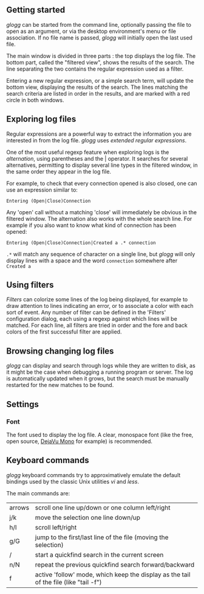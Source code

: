 
## Getting started

_glogg_ can be started from the command line, optionally passing the file to
open as an argument, or via the desktop environment's menu or file
association.
If no file name is passed, _glogg_ will initially open the last used file.

The main window is divided in three parts : the top displays the log file. The
bottom part, called the "filtered view", shows the results of the search. The
line separating the two contains the regular expression used as a filter.

Entering a new regular expression, or a simple search term, will update the
bottom view, displaying the results of the search. The lines matching the
search criteria are listed in order in the results, and are marked with a red
circle in both windows.

## Exploring log files

Regular expressions are a powerful way to extract the information you are
interested in from the log file. _glogg_ uses _extended regular expressions_.

One of the most useful regexp feature when exploring logs is the
_alternation_, using parentheses and the | operator. It searches for several
alternatives, permitting to display several line types in the filtered window,
in the same order they appear in the log file.

For example, to check that every connection opened is also closed, one can use
an expression similar to:

`Entering (Open|Close)Connection`

Any 'open' call without a matching 'close' will immediately be obvious in the
filtered window.
The alternation also works with the whole search line. For example if you also
want to know what kind of connection has been opened:

`Entering (Open|Close)Connection|Created a .* connection`

`.*` will match any sequence of character on a single line, but _glogg_ will only
display lines with a space and the word `connection` somewhere after `Created a`

## Using filters

_Filters_ can colorize some lines of the log being displayed, for example to
draw attention to lines indicating an error, or to associate a color with each
sort of event. Any number of filter can be defined in the 'Filters'
configuration dialog, each using a regexp against which lines will be matched.
For each line, all filters are tried in order and the fore and back colors of
the first successful filter are applied.

## Browsing changing log files

_glogg_ can display and search through logs while they are written to disk, as
it might be the case when debugging a running program or server.
The log is automatically updated when it grows, but the search must be
manually restarted for the new matches to be found.

## Settings
### Font

The font used to display the log file. A clear, monospace font (like the free,
open source, [DejaVu Mono](http://www.dejavu-fonts.org/) for example) is
recommended.

## Keyboard commands

_glogg_ keyboard commands try to approximatively emulate the default bindings
used by the classic Unix utilities _vi_ and _less_.

The main commands are:
<table>
<tr><td>arrows</td>
    <td>scroll one line up/down or one column left/right</td></tr>
<tr><td>j/k</td>
    <td>move the selection one line down/up</td></tr>
<tr><td>h/l</td>
    <td>scroll left/right</td></tr>
<tr><td>g/G</td>
    <td>jump to the first/last line of the file (moving the selection)</td></tr>
<tr><td>/</td>
    <td>start a quickfind search in the current screen</td></tr>
<tr><td>n/N</td>
    <td>repeat the previous quickfind search forward/backward</td></tr>
<tr><td>f</td>
    <td>active 'follow' mode, which keep the display as the tail of the file (like "tail -f")</td></tr>
</table>
